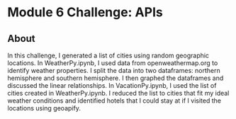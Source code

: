 # Module 6 Challenge: APIs  
  
## About
In this challenge, I generated a list of cities using random geographic locations. In WeatherPy.ipynb, I used data from openweathermap.org to identify weather properties. I split the data into two dataframes: northern hemisphere and southern hemisphere. I then graphed the dataframes and discussed the linear relationships. In VacationPy.ipynb, I used the list of cities created in WeatherPy.ipynb. I reduced the list to cities that fit my ideal weather conditions and identified hotels that I could stay at if I visited the locations using geoapify.
